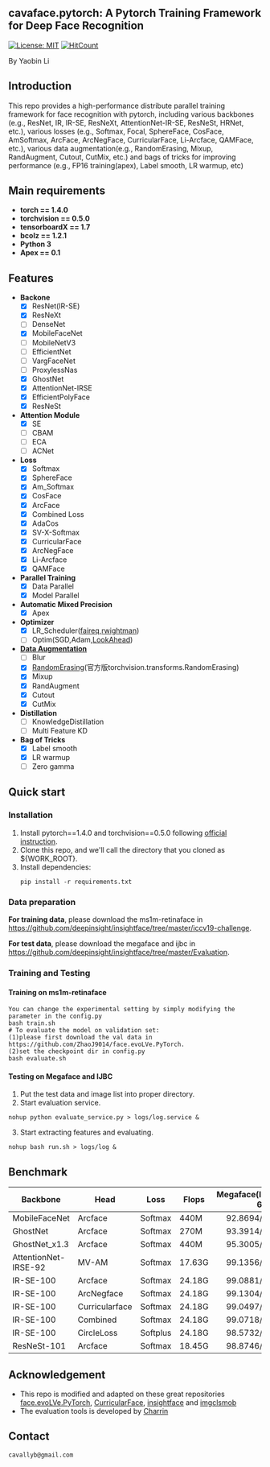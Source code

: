 ## cavaface.pytorch: A Pytorch Training Framework for Deep Face Recognition
[![License: MIT](https://img.shields.io/badge/License-MIT-yellow.svg)](LICENSE)
[![HitCount](http://hits.dwyl.com/cavalleria/cavafacepytorch.svg)](http://hits.dwyl.com/cavalleria/cavafacepytorch)

By Yaobin Li

## Introduction
This repo provides a high-performance distribute parallel training framework for face recognition with pytorch, including various backbones (e.g., ResNet, IR, IR-SE, ResNeXt, AttentionNet-IR-SE, ResNeSt, HRNet, etc.), various losses (e.g., Softmax, Focal, SphereFace, CosFace, AmSoftmax, ArcFace, ArcNegFace, CurricularFace, Li-Arcface, QAMFace, etc.), various data augmentation(e.g., RandomErasing, Mixup, RandAugment, Cutout, CutMix, etc.) and bags of tricks for improving performance (e.g., FP16 training(apex), Label smooth, LR warmup, etc)
## Main requirements

  * **torch == 1.4.0**
  * **torchvision == 0.5.0**
  * **tensorboardX == 1.7**
  * **bcolz == 1.2.1**
  * **Python 3**
  * **Apex == 0.1**

## Features
  * **Backone**
    * [x] ResNet(IR-SE)
    * [x] ResNeXt
    * [ ] DenseNet
    * [x] MobileFaceNet
    * [ ] MobileNetV3
    * [ ] EfficientNet
    * [ ] VargFaceNet
    * [ ] ProxylessNas
    * [x] GhostNet
    * [x] AttentionNet-IRSE
    * [x] EfficientPolyFace
    * [x] ResNeSt
  * **Attention Module**
    * [x] SE
    * [ ] CBAM
    * [ ] ECA
    * [ ] ACNet
  * **Loss**
    * [x] Softmax
    * [x] SphereFace
    * [x] Am_Softmax
    * [x] CosFace
    * [x] ArcFace
    * [x] Combined Loss
    * [x] AdaCos
    * [x] SV-X-Softmax
    * [x] CurricularFace
    * [x] ArcNegFace
    * [x] Li-Arcface
    * [x] QAMFace
  * **Parallel Training**
    * [x] Data Parallel
    * [x] Model Parallel
  * **Automatic Mixed Precision**
    * [x] Apex
  * **Optimizer**
    * [x] LR_Scheduler([faireq](https://github.com/pytorch/fairseq/tree/master/fairseq/optim/lr_scheduler),[rwightman](https://github.com/rwightman/pytorch-image-models/tree/master/timm/scheduler))
    * [ ] Optim(SGD,Adam,[LookAhead](https://github.com/lonePatient/lookahead_pytorch))
  * **[Data Augmentation](https://github.com/albumentations-team/albumentations)**
    * [ ] Blur
    * [x] [RandomErasing](https://github.com/zhunzhong07/Random-Erasing/blob/master/transforms.py)(官方版torchvision.transforms.RandomErasing)
    * [x] Mixup
    * [x] RandAugment
    * [x] Cutout
    * [x] CutMix
  * **Distillation**
    * [ ] KnowledgeDistillation
    * [ ] Multi Feature KD
  * **Bag of Tricks**
    * [x] Label smooth
    * [x] LR warmup
    * [ ] Zero gamma

## Quick start
### Installation
1. Install pytorch==1.4.0 and torchvision==0.5.0 following [official instruction](https://pytorch.org/).
2. Clone this repo, and we'll call the directory that you cloned as ${WORK_ROOT}.
3. Install dependencies:
   ```
   pip install -r requirements.txt
   ```

### Data preparation
**For training data**, please download the ms1m-retinaface in https://github.com/deepinsight/insightface/tree/master/iccv19-challenge.

**For test data**, please download the megaface and ijbc in https://github.com/deepinsight/insightface/tree/master/Evaluation.

### Training and Testing

#### Training on ms1m-retinaface
```
You can change the experimental setting by simply modifying the parameter in the config.py
bash train.sh
# To evaluate the model on validation set:
(1)please first download the val data in https://github.com/ZhaoJ9014/face.evoLVe.PyTorch.
(2)set the checkpoint dir in config.py
bash evaluate.sh
```
#### Testing on Megaface and IJBC
1. Put the test data and image list into proper directory.
2. Start evaluation service.
```
nohup python evaluate_service.py > logs/log.service &
```
3. Start extracting features and evaluating.
```
nohup bash run.sh > logs/log &
```





## Benchmark
| Backbone | Head | Loss | Flops | Megaface(Id/ver@1e-6) | IJBC(tar@far=1e-4) |
| ------ | ---- | ---- | ---- | :------: | :------: |
| MobileFaceNet | Arcface | Softmax | 440M | 92.8694/93.6329 | 92.80 |
| GhostNet | Arcface | Softmax | 270M | 93.3914/94.3359 | 93.50 |
| GhostNet_x1.3 | Arcface | Softmax | 440M | 95.3005/95.7757 | 94.27 |
| AttentionNet-IRSE-92 | MV-AM | Softmax | 17.63G | 99.1356/99.3999 | 96.56 |
| IR-SE-100 | Arcface | Softmax | 24.18G | 99.0881/99.4259 | 96.69 |
| IR-SE-100 | ArcNegface | Softmax | 24.18G | 99.1304/98.7099 | 96.81 |
| IR-SE-100 | Curricularface | Softmax| 24.18G | 99.0497/98.6162 | 97.00 |
| IR-SE-100 | Combined | Softmax| 24.18G | 99.0718/99.4493 | 96.83 |
| IR-SE-100 | CircleLoss | Softplus| 24.18G | 98.5732/98.4834 | 96.52 |
| ResNeSt-101 | Arcface | Softmax| 18.45G | 98.8746/98.5615 | 96.63 |






## Acknowledgement

* This repo is modified and adapted on these great repositories [face.evoLVe.PyTorch](https://github.com/ZhaoJ9014/face.evoLVe.PyTorch), [CurricularFace](https://github.com/HuangYG123/CurricularFace), [insightface](https://github.com/deepinsight/insightface) and [imgclsmob](https://github.com/osmr/imgclsmob/)
* The evaluation tools is developed by [Charrin](https://github.com/Charrin)

## Contact

```
cavallyb@gmail.com
```


